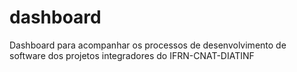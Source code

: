 # dashboard
Dashboard para acompanhar os processos de desenvolvimento de software dos projetos integradores do IFRN-CNAT-DIATINF
